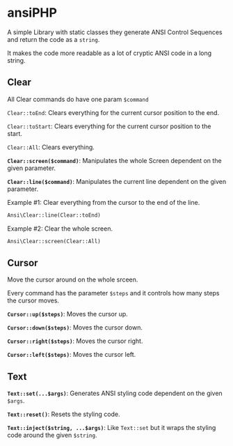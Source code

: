 # ansiPHP

A simple Library with static classes they generate ANSI Control Sequences and return the code as a `string`.

It makes the code more readable as a lot of cryptic ANSI code in a long string.

## Clear

All Clear commands do have one param `$command`

`Clear::toEnd`: Clears everything for the current cursor position to the end.

`Clear::toStart`: Clears everything for the current cursor position to the start.

`Clear::All`: Clears everything.

**`Clear::screen($command)`**: Manipulates the whole Screen dependent on the given parameter.

**`Clear::line($command)`**: Manipulates the current line dependent on the given parameter.

Example #1: Clear everything from the cursor to the end of the line.

```php
Ansi\Clear::line(Clear::toEnd)
```

Example #2: Clear the whole screen.

```php
Ansi\Clear::screen(Clear::All)
```

## Cursor

Move the cursor around on the whole srceen.

Every command has the parameter `$steps` and it controls how many steps the cursor moves.

**`Cursor::up($steps)`**: Moves the cursor up.

**`Cursor::down($steps)`**: Moves the cursor down.

**`Cursor::right($steps)`**: Moves the cursor right.

**`Cursor::left($steps)`**: Moves the cursor left.

## Text

**`Text::set(...$args)`**: Generates ANSI styling code dependent on the given `$args`.

**`Text::reset()`**: Resets the styling code.

**`Text::inject($string, ...$args)`**: Like `Text::set` but it wraps the styling code around the given `$string`.
